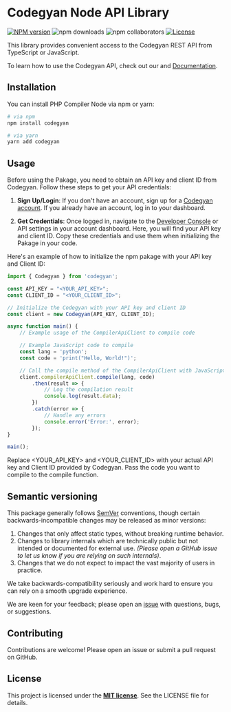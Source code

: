 # Codegyan Node API Library

[![NPM version](https://img.shields.io/npm/v/codegyan)](https://npmjs.org/package/codegyan)
![npm downloads](https://img.shields.io/npm/dt/codegyan)
![npm collaborators](https://img.shields.io/npm/collaborators/codegyan)
[![License](https://img.shields.io/badge/license-MIT-blue.svg)](LICENSE.md)


This library provides convenient access to the Codegyan REST API from TypeScript or JavaScript.

To learn how to use the Codegyan API, check out our and [Documentation](https://developer.codegyan.in/docs).

## Installation

You can install PHP Compiler Node via npm or yarn:

```bash
# via npm
npm install codegyan

# via yarn
yarn add codegyan
```

## Usage
Before using the Pakage, you need to obtain an API key and client ID from Codegyan. Follow these steps to get your API credentials:

1. **Sign Up/Login**: If you don't have an account, sign up for a [Codegyan account](https://codegyan.in/account/signup.php). If you already have an account, log in to your dashboard.

2. **Get Credentials**: Once logged in, navigate to the [Developer Console](https://developer.codegyan.in/) or API settings in your account dashboard. Here, you will find your API key and client ID. Copy these credentials and use them when initializing the Pakage in your code.

Here's an example of how to initialize the npm pakage with your API key and Client ID:

```js
import { Codegyan } from 'codegyan';

const API_KEY = "<YOUR_API_KEY>";
const CLIENT_ID = "<YOUR_CLIENT_ID>";

// Initialize the Codegyan with your API key and client ID
const client = new Codegyan(API_KEY, CLIENT_ID);

async function main() {
    // Example usage of the CompilerApiClient to compile code

    // Example JavaScript code to compile
    const lang = 'python';
    const code = 'print("Hello, World!")';

    // Call the compile method of the CompilerApiClient with JavaScript as the language
    client.compilerApiClient.compile(lang, code)
        .then(result => {
            // Log the compilation result
            console.log(result.data);
        })
        .catch(error => {
            // Handle any errors
            console.error('Error:', error);
        });
}

main();
```

Replace <YOUR_API_KEY> and <YOUR_CLIENT_ID> with your actual API key and Client ID provided by Codegyan. Pass the code you want to compile to the compile function.

## Semantic versioning

This package generally follows [SemVer](https://semver.org/spec/v2.0.0.html) conventions, though certain backwards-incompatible changes may be released as minor versions:

1. Changes that only affect static types, without breaking runtime behavior.
2. Changes to library internals which are technically public but not intended or documented for external use. _(Please open a GitHub issue to let us know if you are relying on such internals)_.
3. Changes that we do not expect to impact the vast majority of users in practice.

We take backwards-compatibility seriously and work hard to ensure you can rely on a smooth upgrade experience.

We are keen for your feedback; please open an [issue](https://www.github.com/codegyan/codegyan-node/issues) with questions, bugs, or suggestions.


## Contributing
Contributions are welcome! Please open an issue or submit a pull request on GitHub.

## License
This project is licensed under the **[MIT license](https://opensource.org/licenses/MIT)**. See the LICENSE file for details.
